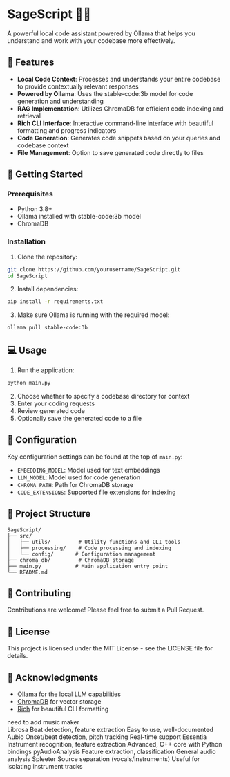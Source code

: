 # SageScript 🧙‍♂️

A powerful local code assistant powered by Ollama that helps you understand and work with your codebase more effectively.

## 🌟 Features

- **Local Code Context**: Processes and understands your entire codebase to provide contextually relevant responses
- **Powered by Ollama**: Uses the stable-code:3b model for code generation and understanding
- **RAG Implementation**: Utilizes ChromaDB for efficient code indexing and retrieval
- **Rich CLI Interface**: Interactive command-line interface with beautiful formatting and progress indicators
- **Code Generation**: Generates code snippets based on your queries and codebase context
- **File Management**: Option to save generated code directly to files

## 🚀 Getting Started

### Prerequisites

- Python 3.8+
- Ollama installed with stable-code:3b model
- ChromaDB

### Installation

1. Clone the repository:
```bash
git clone https://github.com/yourusername/SageScript.git
cd SageScript
```

2. Install dependencies:
```bash
pip install -r requirements.txt
```

3. Make sure Ollama is running with the required model:
```bash
ollama pull stable-code:3b
```

## 💻 Usage

1. Run the application:
```bash
python main.py
```

2. Choose whether to specify a codebase directory for context
3. Enter your coding requests
4. Review generated code
5. Optionally save the generated code to a file

## 🔧 Configuration

Key configuration settings can be found at the top of `main.py`:

- `EMBEDDING_MODEL`: Model used for text embeddings
- `LLM_MODEL`: Model used for code generation
- `CHROMA_PATH`: Path for ChromaDB storage
- `CODE_EXTENSIONS`: Supported file extensions for indexing

## 📁 Project Structure

```
SageScript/
├── src/
│   ├── utils/         # Utility functions and CLI tools
│   ├── processing/    # Code processing and indexing
│   └── config/       # Configuration management
├── chroma_db/         # ChromaDB storage
├── main.py           # Main application entry point
└── README.md
```

## 🤝 Contributing

Contributions are welcome! Please feel free to submit a Pull Request.

## 📝 License

This project is licensed under the MIT License - see the LICENSE file for details.

## 🙏 Acknowledgments

- [Ollama](https://ollama.ai/) for the local LLM capabilities
- [ChromaDB](https://www.trychroma.com/) for vector storage
- [Rich](https://rich.readthedocs.io/) for beautiful CLI formatting



need to add music maker 
\
Librosa	Beat detection, feature extraction	Easy to use, well-documented
Aubio	Onset/beat detection, pitch tracking	Real-time support
Essentia	Instrument recognition, feature extraction	Advanced, C++ core with Python bindings
pyAudioAnalysis	Feature extraction, classification	General audio analysis
Spleeter	Source separation (vocals/instruments)	Useful for isolating instrument tracks

